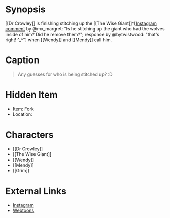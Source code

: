 # Synopsis
[[Dr Crowley]] is finishing stitching up the [[The Wise Giant]]^[[Instagram comment](https://www.instagram.com/p/B4GIhatDnti/) by @mx_margret: "Is he stitching up the giant who had the wolves inside of him? Did he remove them?"; response by @bytwistwood: "that's right! ^_^"] when [[Wendy]] and [[Mendy]] call him.

# Caption
> Any guesses for who is being stitched up? :D

# Hidden Item
* Item: Fork
* Location: <spoiler></spoiler>

# Characters
* [[Dr Crowley]]
* [[The Wise Giant]]
* [[Wendy]]
* [[Mendy]]
* [[Grim]]

# External Links
* [Instagram](https://www.instagram.com/p/B4GIhatDnti/)
* [Webtoons](https://www.webtoons.com/en/challenge/twistwood-tales/14-dr-crowley/viewer?title_no=344740&episode_no=15)